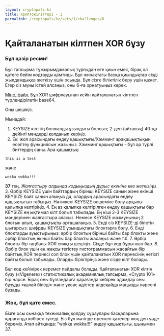 ```yaml
---
layout: cryptopals-kz
title: Криптожігіттері - 1
permalink: /cryptopals/kz/sets/1/challenges/6
---
```


# Қайталанатын кілтпен XOR бұзу

<div class="panel panel-danger">
  <div class="panel-heading">
    <h3 class="panel-title">Бұл қазір ресми!</h3>
  </div>
  <div class="panel-body">
    <p>
      Бұл тапсырма тұжырымдамалық тұрғыдан өте қиын емес, бірақ ол қатеге бейім кодтауды қамтиды. Бұл жинақтағы басқа қиындықтар сізді жылдамдыққа жеткізу үшін осында. Бұл сізге біліктілік беру үшін қажет. Егер сіз мұны істей алсаңыз, оны 6-ға орнатуыңыз керек.
    </p>
  </div>
</div>

[Міне, файл.](https://cryptopals.com/static/challenge-data/6.txt) Бұл XOR шифрлауынан кейін қайталанатын кілтпен түрлендірілетін base64.

Оны шешіңіз.

Мынадай:

1. KEYSIZE кілттің болжалды ұзындығы болсын; 2-ден (айталық) 40-қа дейінгі мәндерді қолданып көріңіз.
2. Екі жол арасындағы өңдеу қашықтығы/Хэмминг арақашықтықын есептеу функциясын жазыңыз. Хэмминг қашықтығы - бұл әр түрлі биттердің саны. Ара қашықтық:
```
this is a test
```
және
```
wokka wokka!!!
```
**37** тең. *Жалғастыру алдында кодыңыздың дұрыс екеніне көз жеткізіңіз*.
3. Әрбір KEYSIZE үшін байттардың бірінші KEYSIZE санын және екінші KEYSIZE байт санын алыңыз да, олардың арасындағы өңдеу қашықтығын табыңыз. Нәтижені KEYSIZE өлшеміне бөлу арқылы қалыпқа келтіріңіз.
4. Ең аз қалыпқа келтірілген өңдеу қашықтығы бар KEYSIZE ең ықтимал кілт болып табылады. Ең кіші 2-3 KEYSIZE мәндерімен жалғастыра аласыз. Немесе KEYSIZE мазмұнының 2 блогын алып, қашықтықты орташалаңыз.
5. Енді сіз KEYSIZE-ді білетін шығарсыз: шифрды KEYSIZE ұзындықтағы блоктарға бөлу.
6. Енді блоктарды ауыстырыңыз: әрбір блоктың бірінші байты бар блокты және әрбір блоктың екінші байты бар блокты жасаңыз және т.б.
7. Әрбір блокты бір таңбалы XOR сияқты шешіңіз. Сізде бұл код бұрыннан бар.
8. Әрбір блок үшін ең жақсы тегістеу гистограммасын жасайтын бір байттық XOR пернесі сол блок үшін қайталанатын XOR пернесінің негізгі байты болып табылады. Оларды біріктіріңіз және сізде кілт болады.

Бұл код кейінірек керемет пайдалы болады. Қайталанатын XOR кілтін бұзу («Vigenere») статистикалық академиялық тапсырма, «Crypto 101» бір нәрсе. Бірақ оны бұзғандарға қарағанда көбірек адамдар оны бұзуды «қалай біледі» және ұқсас әдістер әлдеқайда маңызды нәрсені бұзады.

<div class="panel panel-waring">
  <div class="panel-heading">
    <h3 class="panel-title">Жоқ. бұл қате емес.</h3>
  </div>
  <div class="panel-body">
    <p>
      Бізге осы сынаққа техникалық қолдау сұраулары басқаларына қарағанда көбірек түседі. Біз бұл мәтінде өрескел қателер жоқ деп уәде береміз. Атап айтқанда: "wokka wokka!!!" өңдеу қашықтығы. шынымен 37.
    </p>
  </div>
</div>

